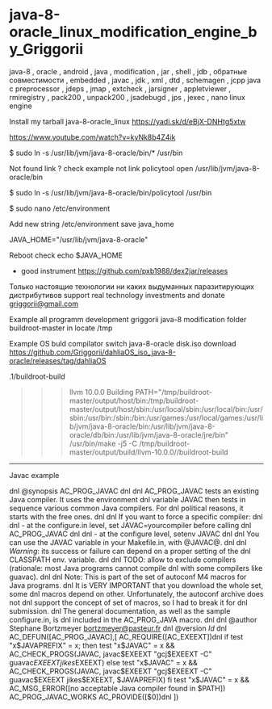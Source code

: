 # java-8-oracle_linux_modification_engine_by_Griggorii
java-8 , oracle , android , java , modification , jar , shell , jdb , обратные совместимости , embedded , javac , jdk , xml , dtd , schemagen , jcpp java c  preprocessor , jdeps , jmap , extcheck , jarsigner , appletviewer , rmiregistry , pack200 , unpack200 , jsadebugd , jps , jexec , nano linux engine

Install my tarball java-8-oracle_linux https://yadi.sk/d/eBjX-DNHtg5xtw

https://www.youtube.com/watch?v=kyNk8b4Z4ik

$ sudo ln -s /usr/lib/jvm/java-8-oracle/bin/* /usr/bin

Not found link ? check example not link policytool open /usr/lib/jvm/java-8-oracle/bin

$ sudo ln -s /usr/lib/jvm/java-8-oracle/bin/policytool /usr/bin

$ sudo nano /etc/environment

Add new string /etc/environment save java_home  

JAVA_HOME="/usr/lib/jvm/java-8-oracle"

Reboot check echo $JAVA_HOME

+ good instrument https://github.com/pxb1988/dex2jar/releases

Только настоящие технологии ни каких выдуманных паразитирующих дистрибутивов support real technology investments and donate griggorii@gmail.com

Example all programm development griggorii java-8 modification folder buildroot-master in locate /tmp

Example OS buld compilator switch java-8-oracle disk.iso download https://github.com/Griggorii/dahliaOS_iso_java-8-oracle/releases/tag/dahliaOS

.1/buildroot-build
>>> llvm 10.0.0 Building
PATH="/tmp/buildroot-master/output/host/bin:/tmp/buildroot-master/output/host/sbin:/usr/local/sbin:/usr/local/bin:/usr/sbin:/usr/bin:/sbin:/bin:/usr/games:/usr/local/games:/usr/lib/jvm/java-8-oracle/bin:/usr/lib/jvm/java-8-oracle/db/bin:/usr/lib/jvm/java-8-oracle/jre/bin"  /usr/bin/make -j5  -C /tmp/buildroot-master/output/build/llvm-10.0.0//buildroot-build

____________________________________________________________________________________________________________________________________________________

Javac example

dnl @synopsis AC_PROG_JAVAC
dnl
dnl AC_PROG_JAVAC tests an existing Java compiler. It uses the environment
dnl variable JAVAC then tests in sequence various common Java compilers. For
dnl political reasons, it starts with the free ones.
dnl
dnl If you want to force a specific compiler:
dnl
dnl - at the configure.in level, set JAVAC=yourcompiler before calling
dnl AC_PROG_JAVAC
dnl
dnl - at the configure level, setenv JAVAC
dnl
dnl You can use the JAVAC variable in your Makefile.in, with @JAVAC@.
dnl
dnl *Warning*: its success or failure can depend on a proper setting of the
dnl CLASSPATH env. variable.
dnl
dnl TODO: allow to exclude compilers (rationale: most Java programs cannot compile
dnl with some compilers like guavac).
dnl
dnl Note: This is part of the set of autoconf M4 macros for Java programs.
dnl It is VERY IMPORTANT that you download the whole set, some
dnl macros depend on other. Unfortunately, the autoconf archive does not
dnl support the concept of set of macros, so I had to break it for
dnl submission.
dnl The general documentation, as well as the sample configure.in, is
dnl included in the AC_PROG_JAVA macro.
dnl
dnl @author Stephane Bortzmeyer <bortzmeyer@pasteur.fr>
dnl @version $Id$
dnl
AC_DEFUN([AC_PROG_JAVAC],[
AC_REQUIRE([AC_EXEEXT])dnl
if test "x$JAVAPREFIX" = x; then
        test "x$JAVAC" = x && AC_CHECK_PROGS(JAVAC, javac$EXEEXT "gcj$EXEEXT -C" guavac$EXEEXT jikes$EXEEXT)
else
        test "x$JAVAC" = x && AC_CHECK_PROGS(JAVAC, javac$EXEEXT "gcj$EXEEXT -C" guavac$EXEEXT jikes$EXEEXT, $JAVAPREFIX)
fi
test "x$JAVAC" = x && AC_MSG_ERROR([no acceptable Java compiler found in \$PATH])
AC_PROG_JAVAC_WORKS
AC_PROVIDE([$0])dnl
])
